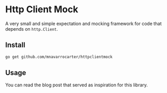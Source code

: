 Http Client Mock
================

A very small and simple expectation and mocking framework for code that depends
on `http.Client`.

## Install 

```bash
go get github.com/mnavarrocarter/httpclientmock
```

## Usage

You can read the blog post that served as inspiration for this library.